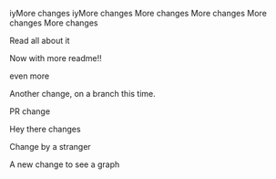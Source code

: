 iyMore changes
iyMore changes
More changes
More changes
More changes
More changes

Read all about it

Now with more readme!!

even more

Another change, on a branch this time.

PR change

Hey there changes

Change by a stranger

A new change to see a graph
